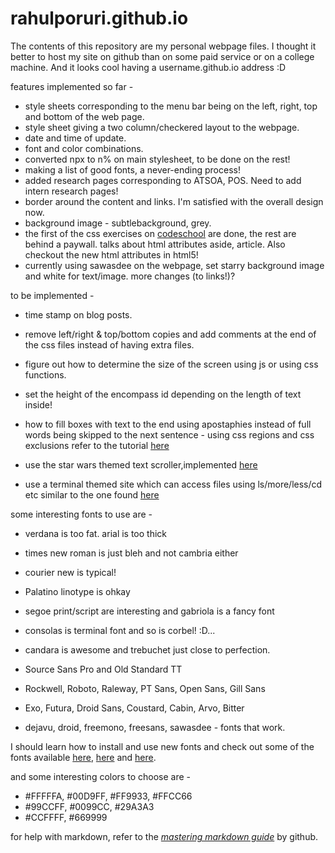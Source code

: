 rahulporuri.github.io
=====================
The contents of this repository are my personal webpage files. I thought it better to host my site on github than on some paid service or on a college machine. And it looks cool having a username.github.io address :D

features implemented so far - 
* style sheets corresponding to the menu bar being on the left, right, top and bottom of the web page.
* style sheet giving a two column/checkered layout to the webpage.
* date and time of update.
* font and color combinations.
* converted npx to n% on main stylesheet, to be done on the rest!
* making a list of good fonts, a never-ending process!
* added research pages corresponding to ATSOA, POS. Need to add intern research pages!
* border around the content and links.  I'm satisfied with the overall design now.
* background image - subtlebackground, grey.
* the first of the css exercises on [codeschool](http://www.codeschool.com/) are done, the rest are behind a paywall. talks about html attributes aside, article. Also checkout the new html attributes in html5!
* currently using sawasdee on the webpage, set starry background image and white for text/image. more changes (to links!)?

to be implemented - 
* time stamp on blog posts.
* remove left/right & top/bottom copies and add comments at the end of the css files instead of having extra files.
* figure out how to determine the size of the screen using js or using css functions.
* set the height of the encompass id depending on the length of text inside!

* how to fill boxes with text to the end using apostaphies instead of full words being skipped to the next sentence - using css regions and css exclusions refer to the tutorial [here](http://www.html5rocks.com/en/tutorials/regions/adobe/)
* use the star wars themed text scroller,implemented [here](http://www.sitepoint.com/css3-starwars-scrolling-text/)
* use a terminal themed site which can access files using ls/more/less/cd etc similar to the one found [here](http://try.github.com/)

some interesting fonts to use are - 
* verdana is too fat. arial is too thick
* times new roman is just bleh and not cambria either
* courier new is typical!
* Palatino linotype is ohkay
* segoe print/script are interesting and gabriola is a fancy font
* consolas is terminal font and so is corbel! :D...
* candara is awesome and trebuchet just close to perfection.
* Source Sans Pro and Old Standard TT
* Rockwell, Roboto, Raleway, PT Sans, Open Sans, Gill Sans
* Exo, Futura, Droid Sans, Coustard, Cabin, Arvo, Bitter

* dejavu, droid, freemono, freesans, sawasdee - fonts that work.

I should learn how to install and use new fonts and check out some of the fonts available [here](http://www.fontsquirrel.com/fonts/list/popular), [here](http://www.webdesignerdepot.com/2011/08/the-most-popular-fonts-used-by-designers/) and [here](http://platowebdesign.com/articles/fonts/). 

and some interesting colors to choose are - 
* #FFFFFA, #00D9FF, #FF9933, #FFCC66
* #99CCFF, #0099CC, #29A3A3
* #CCFFFF, #669999

for help with markdown, refer to the [*mastering markdown guide*](https://guides.github.com/features/mastering-markdown/) by github.